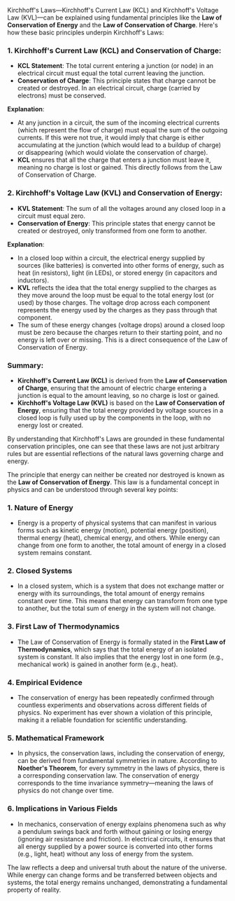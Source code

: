 Kirchhoff's Laws—Kirchhoff's Current Law (KCL) and Kirchhoff's Voltage Law (KVL)—can be explained using fundamental principles like the **Law of Conservation of Energy** and the **Law of Conservation of Charge**. Here's how these basic principles underpin Kirchhoff's Laws:

### 1. **Kirchhoff's Current Law (KCL) and Conservation of Charge**:
   - **KCL Statement**: The total current entering a junction (or node) in an electrical circuit must equal the total current leaving the junction.
   - **Conservation of Charge**: This principle states that charge cannot be created or destroyed. In an electrical circuit, charge (carried by electrons) must be conserved.

   **Explanation**:
   - At any junction in a circuit, the sum of the incoming electrical currents (which represent the flow of charge) must equal the sum of the outgoing currents. If this were not true, it would imply that charge is either accumulating at the junction (which would lead to a buildup of charge) or disappearing (which would violate the conservation of charge).
   - **KCL** ensures that all the charge that enters a junction must leave it, meaning no charge is lost or gained. This directly follows from the Law of Conservation of Charge.

### 2. **Kirchhoff's Voltage Law (KVL) and Conservation of Energy**:
   - **KVL Statement**: The sum of all the voltages around any closed loop in a circuit must equal zero.
   - **Conservation of Energy**: This principle states that energy cannot be created or destroyed, only transformed from one form to another.

   **Explanation**:
   - In a closed loop within a circuit, the electrical energy supplied by sources (like batteries) is converted into other forms of energy, such as heat (in resistors), light (in LEDs), or stored energy (in capacitors and inductors).
   - **KVL** reflects the idea that the total energy supplied to the charges as they move around the loop must be equal to the total energy lost (or used) by those charges. The voltage drop across each component represents the energy used by the charges as they pass through that component.
   - The sum of these energy changes (voltage drops) around a closed loop must be zero because the charges return to their starting point, and no energy is left over or missing. This is a direct consequence of the Law of Conservation of Energy.

### Summary:
- **Kirchhoff's Current Law (KCL)** is derived from the **Law of Conservation of Charge**, ensuring that the amount of electric charge entering a junction is equal to the amount leaving, so no charge is lost or gained.
- **Kirchhoff's Voltage Law (KVL)** is based on the **Law of Conservation of Energy**, ensuring that the total energy provided by voltage sources in a closed loop is fully used up by the components in the loop, with no energy lost or created.

By understanding that Kirchhoff's Laws are grounded in these fundamental conservation principles, one can see that these laws are not just arbitrary rules but are essential reflections of the natural laws governing charge and energy.

The principle that energy can neither be created nor destroyed is known as the **Law of Conservation of Energy**. This law is a fundamental concept in physics and can be understood through several key points:

### 1. **Nature of Energy**
   - Energy is a property of physical systems that can manifest in various forms such as kinetic energy (motion), potential energy (position), thermal energy (heat), chemical energy, and others. While energy can change from one form to another, the total amount of energy in a closed system remains constant.

### 2. **Closed Systems**
   - In a closed system, which is a system that does not exchange matter or energy with its surroundings, the total amount of energy remains constant over time. This means that energy can transform from one type to another, but the total sum of energy in the system will not change.

### 3. **First Law of Thermodynamics**
   - The Law of Conservation of Energy is formally stated in the **First Law of Thermodynamics**, which says that the total energy of an isolated system is constant. It also implies that the energy lost in one form (e.g., mechanical work) is gained in another form (e.g., heat).

### 4. **Empirical Evidence**
   - The conservation of energy has been repeatedly confirmed through countless experiments and observations across different fields of physics. No experiment has ever shown a violation of this principle, making it a reliable foundation for scientific understanding.

### 5. **Mathematical Framework**
   - In physics, the conservation laws, including the conservation of energy, can be derived from fundamental symmetries in nature. According to **Noether's Theorem**, for every symmetry in the laws of physics, there is a corresponding conservation law. The conservation of energy corresponds to the time invariance symmetry—meaning the laws of physics do not change over time.

### 6. **Implications in Various Fields**
   - In mechanics, conservation of energy explains phenomena such as why a pendulum swings back and forth without gaining or losing energy (ignoring air resistance and friction). In electrical circuits, it ensures that all energy supplied by a power source is converted into other forms (e.g., light, heat) without any loss of energy from the system.

The law reflects a deep and universal truth about the nature of the universe. While energy can change forms and be transferred between objects and systems, the total energy remains unchanged, demonstrating a fundamental property of reality.
